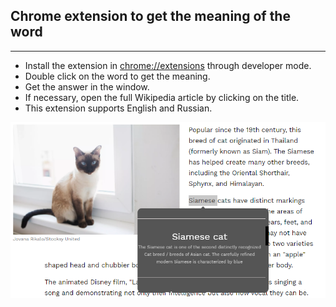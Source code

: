 ## Chrome extension to get the meaning of the word
------------
- Install the extension in [chrome://extensions](chrome://extensions) through developer mode. 
- Double click on the word to get the meaning. 
- Get the answer in the window.
- If necessary, open the full Wikipedia article by clicking on the title.
- This extension supports English and Russian.

![Example](https://github.com/Juliia-b/wikipedia-chrome-extension/blob/master/sample.PNG?raw=true "Example")
